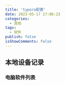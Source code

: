 ```yaml
---
title: 'typora配置'
date: 2023-05-17 17:06:23
categories:
  - 其他
tags:
  - 软件
publish: false
isShowComments: false
---
```


## 本地设备记录

### 电脑软件列表

